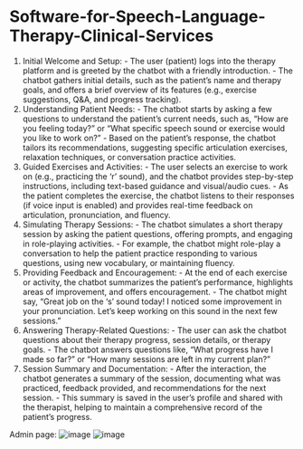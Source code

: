 # Software-for-Speech-Language-Therapy-Clinical-Services
1. Initial Welcome and Setup: - The user (patient) logs into the therapy platform and is greeted by the chatbot with a friendly introduction. - The chatbot gathers initial details, such as the patient’s name and therapy goals, and offers a brief overview of its features (e.g., exercise suggestions, Q&A, and progress tracking). 
2. Understanding Patient Needs: - The chatbot starts by asking a few questions to understand the patient’s current needs, such as, “How are you feeling today?” or “What specific speech sound or exercise would you like to work on?” - Based on the patient’s response, the chatbot tailors its recommendations, suggesting specific articulation exercises, relaxation techniques, or conversation practice activities.
3. Guided Exercises and Activities: - The user selects an exercise to work on (e.g., practicing the ‘r’ sound), and the chatbot provides step-by-step instructions, including text-based guidance and visual/audio cues. - As the patient completes the exercise, the chatbot listens to their responses (if voice input is enabled) and provides real-time feedback on articulation, pronunciation, and fluency. 
4. Simulating Therapy Sessions: - The chatbot simulates a short therapy session by asking the patient questions, offering prompts, and engaging in role-playing activities. - For example, the chatbot might role-play a conversation to help the patient practice responding to various questions, using new vocabulary, or maintaining fluency.
5. Providing Feedback and Encouragement: - At the end of each exercise or activity, the chatbot summarizes the patient’s performance, highlights areas of improvement, and offers encouragement. - The chatbot might say, “Great job on the ‘s’ sound today! I noticed some improvement in your pronunciation. Let’s keep working on this sound in the next few sessions.” 
6. Answering Therapy-Related Questions: - The user can ask the chatbot questions about their therapy progress, session details, or therapy goals. - The chatbot answers questions like, “What progress have I made so far?” or “How many sessions are left in my current plan?” 
7. Session Summary and Documentation: - After the interaction, the chatbot generates a summary of the session, documenting what was practiced, feedback provided, and recommendations for the next session. - This summary is saved in the user’s profile and shared with the therapist, helping to maintain a comprehensive record of the patient’s progress.

Admin page:
![image](https://github.com/user-attachments/assets/f2692d00-feac-46a2-b007-559e1ba1a16b)
![image](https://github.com/user-attachments/assets/de9c8cc0-77af-466a-a800-d0b1aa9245d2)
